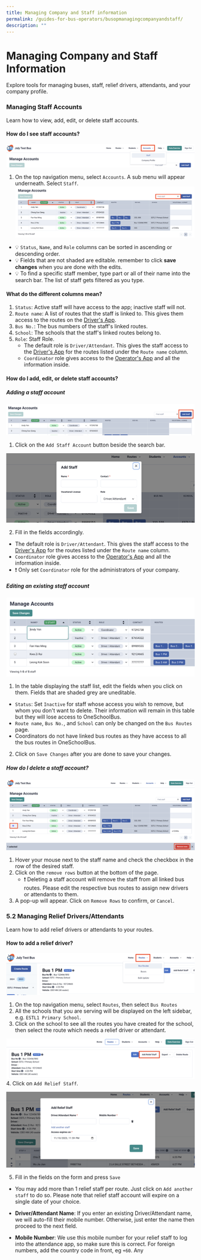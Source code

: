 ```yaml
---
title: Managing Company and Staff information
permalink: /guides-for-bus-operators/busopmanagingcompanyandstaff/
description: ""
---
```

# Managing Company and Staff Information

Explore tools for managing buses, staff, relief drivers, attendants, and your company profile.

### Managing Staff Accounts
Learn how to view, add, edit, or delete staff accounts.

#### How do I see staff accounts?

![](/images/Operator/bus%20op%20staff%20accounts.png)

1. On the top navigation menu, select `Accounts`. A sub menu will appear underneath. Select `Staff`. 
![](/images/Operator/bus%20ops%20staff%20list%20page.png)
    
- 💡 `Status`, `Name`, and `Role` columns can be sorted in ascending or descending order.
- 💡 Fields that are not shaded are editable. remember to click **save changes** when you are done with the edits.
- 💡 To find a specific staff member, type part or all of their name into the search bar. The list of staff gets filtered as you type.
    
#### What do the different columns mean?

1. `Status`: Active staff will have access to the app; inactive staff will not.
2. `Route name`: A list of routes that the staff is linked to. This gives them access to the routes on the [Driver's App](https://go.gov.sg/osb-driver).
3. `Bus No.`: The bus numbers of the staff's linked routes.
4. `School`: The schools that the staff's linked routes belong to.
5. `Role`: Staff Role.
    - The default role is `Driver/Attendant`. This gives the staff access to the [Driver's App](https://go.gov.sg/osb-driver) for the routes listed under the `Route name` column.
    - `Coordinator` role gives access to the [Operator's App](https://go.gov.sg/osb) and all the information inside.

#### How do I add, edit, or delete staff accounts?

##### Adding a staff account

![](/images/Operator/bus%20ops%20add%20staff%20button.png)

1. Click on the `Add Staff Account` button beside the search bar. 

![](/images/Operator/bus%20ops%20add%20staff%20modal.png)

2. Fill in the fields accordingly.
- The default role is `Driver/Attendant`. This gives the staff access to the [Driver's App](https://go.gov.sg/osb-driver) for the routes listed under the `Route name` column.
- `Coordinator` role gives access to the [Operator's App](https://go.gov.sg/osb) and all the information inside.
- ❗ Only set `Coordinator` role for the administrators of your company.

##### Editing an existing staff account

![](/images/Operator/bus%20ops%20staff%20editable%20fields.png)

1. In the table displaying the staff list, edit the fields when you click on them. Fields that are shaded grey are uneditable.
- `Status`: Set `Inactive` for staff whose access you wish to remove, but whom you don't want to delete. Their information will remain in this table but they will lose access to OneSchoolBus.
- `Route name`, `Bus No.`, and `School` can only be changed on the `Bus Routes` page. 
- Coordinators do not have linked bus routes as they have access to all the bus routes in OneSchoolBus.
2. Click on `Save Changes` after you are done to save your changes.



##### How do I delete a staff account?
![](/images/Operator/bus%20ops%20delete%20staff.png)
1. Hover your mouse next to the staff name and check the checkbox in the row of the desired staff.
2. Click on the `remove rows` button at the bottom of the page.
    - ❗ Deleting a staff account will remove the staff from all linked bus routes. Please edit the respective bus routes to assign new drivers or attendants to them. 
3. A pop-up will appear. Click on `Remove Rows` to confirm, or `Cancel`.

### 5.2 Managing Relief Drivers/Attendants
Learn how to add relief drivers or attendants to your routes.

#### How to add a relief driver?

![](/images/Operator/bus%20ops%20bus%20routes%20selecting.png)

1. On the top navigation menu, select `Routes`, then select `Bus Routes` 
2. All the schools that you are serving will be displayed on the left sidebar, e.g. `ESTL1 Primary School`.
3. Click on the school to see all the routes you have created for the school, then select the route which needs a relief driver or attendant.  

![](/images/Operator/bus%20ops%20add%20relief%20staff%20button.png)
4. Click on `Add Relief Staff`.

![](/images/Operator/bus%20ops%20add%20relief%20staff%20page.png)

5. Fill in the fields on the form and press `Save`
- You may add more than 1 relief staff per route. Just click on `Add another staff` to do so. Please note that relief staff account will expire on a single date of your choice.

- **Driver/Attendant Name**: If you enter an existing Driver/Attendant name, we will auto-fill their mobile number. Otherwise, just enter the name then proceed to the next field. 

- **Mobile Number**: We use this mobile number for your relief staff to log into the attendance app, so make sure this is correct. For foreign numbers, add the country code in front, eg `+60`. Any